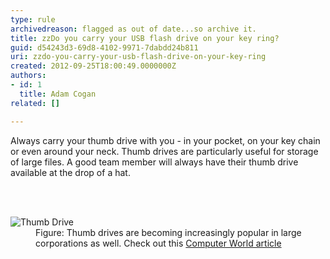 ```yaml
---
type: rule
archivedreason: flagged as out of date...so archive it.
title: zzDo you carry your USB flash drive on your key ring?
guid: d54243d3-69d8-4102-9971-7dabdd24b811
uri: zzdo-you-carry-your-usb-flash-drive-on-your-key-ring
created: 2012-09-25T18:00:49.0000000Z
authors:
- id: 1
  title: Adam Cogan
related: []

---
```



<p>
                    Always carry your thumb drive with you - in your pocket, on your key chain or even
                    around your neck. Thumb drives are particularly useful for storage of large files.
                    A good team member will always have their thumb drive available at the drop of a
                    hat.
                </p>
<br><excerpt class='endintro'></excerpt><br>
<dl class="image">
                    <dt><img alt="Thumb Drive" src="/Management/Rules-to-Being-Software-Consultants-Working-in-a-Team/PublishingImages/ThumbDrive.jpg" /></dt>
                    <dd>Figure&#58; Thumb drives are becoming increasingly popular in large corporations as well. Check out this <a target="_blank" class="external" href="/SSW/Redirect/ComputerWorld.htm">Computer World article</a></dd>
                </dl>


